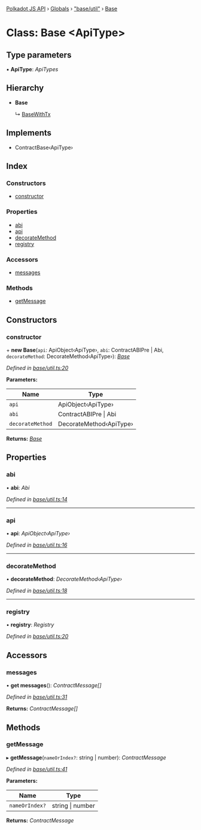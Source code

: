 [Polkadot JS API](../README.md) › [Globals](../globals.md) › ["base/util"](../modules/_base_util_.md) › [Base](_base_util_.base.md)

# Class: Base <**ApiType**>

## Type parameters

▪ **ApiType**: *ApiTypes*

## Hierarchy

* **Base**

  ↳ [BaseWithTx](_base_util_.basewithtx.md)

## Implements

* ContractBase‹ApiType›

## Index

### Constructors

* [constructor](_base_util_.base.md#constructor)

### Properties

* [abi](_base_util_.base.md#abi)
* [api](_base_util_.base.md#api)
* [decorateMethod](_base_util_.base.md#decoratemethod)
* [registry](_base_util_.base.md#registry)

### Accessors

* [messages](_base_util_.base.md#messages)

### Methods

* [getMessage](_base_util_.base.md#getmessage)

## Constructors

###  constructor

\+ **new Base**(`api`: ApiObject‹ApiType›, `abi`: ContractABIPre | Abi, `decorateMethod`: DecorateMethod‹ApiType›): *[Base](_base_util_.base.md)*

*Defined in [base/util.ts:20](https://github.com/polkadot-js/api/blob/0d1d42f6c2/packages/api-contract/src/base/util.ts#L20)*

**Parameters:**

Name | Type |
------ | ------ |
`api` | ApiObject‹ApiType› |
`abi` | ContractABIPre &#124; Abi |
`decorateMethod` | DecorateMethod‹ApiType› |

**Returns:** *[Base](_base_util_.base.md)*

## Properties

###  abi

• **abi**: *Abi*

*Defined in [base/util.ts:14](https://github.com/polkadot-js/api/blob/0d1d42f6c2/packages/api-contract/src/base/util.ts#L14)*

___

###  api

• **api**: *ApiObject‹ApiType›*

*Defined in [base/util.ts:16](https://github.com/polkadot-js/api/blob/0d1d42f6c2/packages/api-contract/src/base/util.ts#L16)*

___

###  decorateMethod

• **decorateMethod**: *DecorateMethod‹ApiType›*

*Defined in [base/util.ts:18](https://github.com/polkadot-js/api/blob/0d1d42f6c2/packages/api-contract/src/base/util.ts#L18)*

___

###  registry

• **registry**: *Registry*

*Defined in [base/util.ts:20](https://github.com/polkadot-js/api/blob/0d1d42f6c2/packages/api-contract/src/base/util.ts#L20)*

## Accessors

###  messages

• **get messages**(): *ContractMessage[]*

*Defined in [base/util.ts:31](https://github.com/polkadot-js/api/blob/0d1d42f6c2/packages/api-contract/src/base/util.ts#L31)*

**Returns:** *ContractMessage[]*

## Methods

###  getMessage

▸ **getMessage**(`nameOrIndex?`: string | number): *ContractMessage*

*Defined in [base/util.ts:41](https://github.com/polkadot-js/api/blob/0d1d42f6c2/packages/api-contract/src/base/util.ts#L41)*

**Parameters:**

Name | Type |
------ | ------ |
`nameOrIndex?` | string &#124; number |

**Returns:** *ContractMessage*
